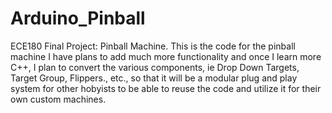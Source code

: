 # Arduino_Pinball
 ECE180 Final Project: Pinball Machine. This is the code for the pinball machine I have plans to add much more functionality and once I learn more C++, I plan to convert the various components, ie Drop Down Targets, Target Group, Flippers., etc., so that  it will be a modular plug and play system for other hobyists to be able to reuse the code and utilize it for their own custom machines.
